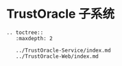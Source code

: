 # TrustOracle 子系统
```eval_rst
.. toctree::
   :maxdepth: 2

   ../TrustOracle-Service/index.md
   ../TrustOracle-Web/index.md
```
